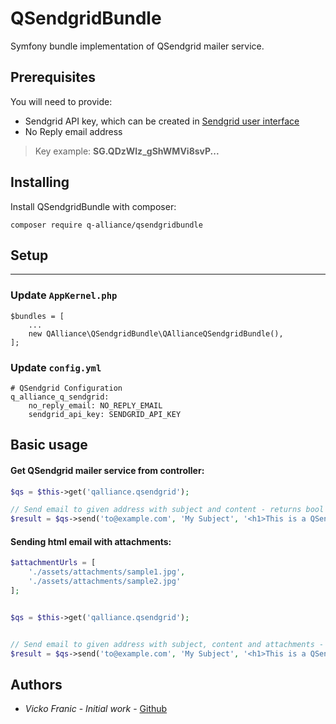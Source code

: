 # QSendgridBundle
Symfony bundle implementation of QSendgrid mailer service.

## Prerequisites
You will need to provide:
- Sendgrid API key, which can be created in [Sendgrid user interface](https://app.sendgrid.com/settings/api_keys)
- No Reply email address

> Key example: **SG.QDzWlz_gShWMVi8svP...**

## Installing
Install QSendgridBundle with composer:

```
composer require q-alliance/qsendgridbundle
```

## Setup
---

### Update ```AppKernel.php```
```
$bundles = [
	...
    new QAlliance\QSendgridBundle\QAllianceQSendgridBundle(),
];
```

### Update ```config.yml```

```
# QSendgrid Configuration
q_alliance_q_sendgrid:
    no_reply_email: NO_REPLY_EMAIL
    sendgrid_api_key: SENDGRID_API_KEY
```



## Basic usage

#### Get QSendgrid mailer service from controller:

```php
$qs = $this->get('qalliance.qsendgrid');

// Send email to given address with subject and content - returns bool
$result = $qs->send('to@example.com', 'My Subject', '<h1>This is a QSendgrid test email.</h1>');
```

#### Sending html email with attachments:

```php
$attachmentUrls = [
	'./assets/attachments/sample1.jpg',
	'./assets/attachments/sample2.jpg'
];


$qs = $this->get('qalliance.qsendgrid');


// Send email to given address with subject, content and attachments - returns bool
$result = $qs->send('to@example.com', 'My Subject', '<h1>This is a QSendgrid test email with attachments.</h1>', $attachmentUrls);
```

## Authors

* *Vicko Franic* - *Initial work* - [Github](https://github.com/vickofranic)